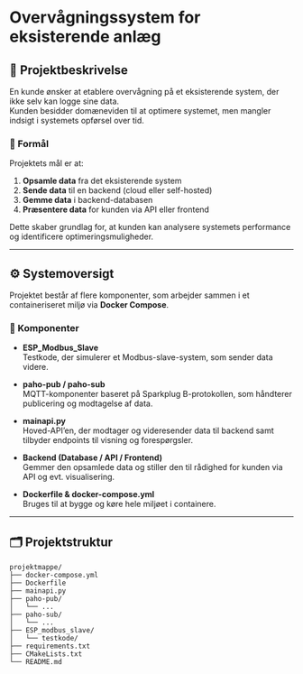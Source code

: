 # Overvågningssystem for eksisterende anlæg

## 🧭 Projektbeskrivelse
En kunde ønsker at etablere overvågning på et eksisterende system, der ikke selv kan logge sine data.  
Kunden besidder domæneviden til at optimere systemet, men mangler indsigt i systemets opførsel over tid.

### 🎯 Formål
Projektets mål er at:
1. **Opsamle data** fra det eksisterende system  
2. **Sende data** til en backend (cloud eller self-hosted)  
3. **Gemme data** i backend-databasen  
4. **Præsentere data** for kunden via API eller frontend  

Dette skaber grundlag for, at kunden kan analysere systemets performance og identificere optimeringsmuligheder.

---

## ⚙️ Systemoversigt
Projektet består af flere komponenter, som arbejder sammen i et containeriseret miljø via **Docker Compose**.

### 🧩 Komponenter
- **ESP_Modbus_Slave**  
  Testkode, der simulerer et Modbus-slave-system, som sender data videre.
  
- **paho-pub / paho-sub**  
  MQTT-komponenter baseret på Sparkplug B-protokollen, som håndterer publicering og modtagelse af data.

- **mainapi.py**  
  Hoved-API’en, der modtager og videresender data til backend samt tilbyder endpoints til visning og forespørgsler.

- **Backend (Database / API / Frontend)**  
  Gemmer den opsamlede data og stiller den til rådighed for kunden via API og evt. visualisering.

- **Dockerfile & docker-compose.yml**  
  Bruges til at bygge og køre hele miljøet i containere.

---

## 🗂️ Projektstruktur
```plaintext
projektmappe/
├── docker-compose.yml
├── Dockerfile
├── mainapi.py
├── paho-pub/
│   └── ...
├── paho-sub/
│   └── ...
├── ESP_modbus_slave/
│   └── testkode/
├── requirements.txt
├── CMakeLists.txt
└── README.md
